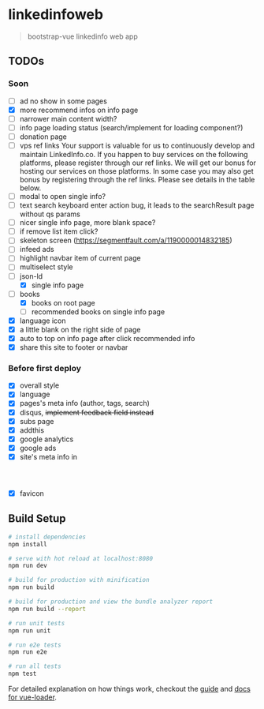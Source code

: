 # linkedinfoweb

> bootstrap-vue linkedinfo web app

## TODOs
### Soon
- [ ] ad no show in some pages
- [x] more recommend infos on info page
- [ ] narrower main content width?
- [ ] info page loading status (search/implement for loading component?)
- [ ] donation page
- [ ] vps ref links
    Your support is valuable for us to continuously develop and maintain LinkedInfo.co. If you happen to buy services on the following platforms, please register through our ref links. We will get our bonus for hosting our services on those platforms. In some case you may also get bonus by registering through the ref links. Please see details in the table below.
- [ ] modal to open single info?
- [ ] text search keyboard enter action bug, it leads to the searchResult page without qs params
- [ ] nicer single info page, more blank space?
- [ ] if remove list item click?
- [ ] skeleton screen (https://segmentfault.com/a/1190000014832185)
- [ ] infeed ads
- [ ] highlight navbar item of current page
- [ ] multiselect style
- [ ] json-ld
    - [x] single info page
- [ ] books
    - [x] books on root page
    - [ ] recommended books on single info page
- [x] language icon
- [x] a little blank on the right side of page
- [x] auto to top on info page after click recommended info
- [x] share this site to footer or navbar
### Before first deploy
- [x] overall style
- [x] language
- [x] pages's meta info (author, tags, search)
- [x] disqus, ~~implement feedback field instead~~
- [x] subs page
- [x] addthis
- [x] google analytics
- [x] google ads
- [x] site's meta info in <header>
- [x] favicon

## Build Setup

``` bash
# install dependencies
npm install

# serve with hot reload at localhost:8080
npm run dev

# build for production with minification
npm run build

# build for production and view the bundle analyzer report
npm run build --report

# run unit tests
npm run unit

# run e2e tests
npm run e2e

# run all tests
npm test
```

For detailed explanation on how things work, checkout the [guide](http://vuejs-templates.github.io/webpack/) and [docs for vue-loader](http://vuejs.github.io/vue-loader).
